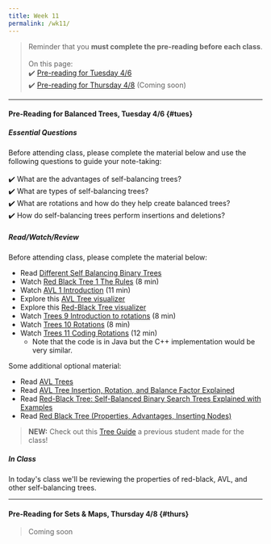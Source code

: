 ```yaml
---
title: Week 11
permalink: /wk11/
---
```


> Reminder that you **must complete the pre-reading before each class**.
<br><br>
On this page:  
✔️ [Pre-reading for Tuesday 4/6](#tues)  
✔️ [Pre-reading for Thursday 4/8](#thurs) (Coming soon)

---

#### Pre-Reading for Balanced Trees, Tuesday 4/6 {#tues}

##### Essential Questions
Before attending class, please complete the material below and use the following questions to guide your note-taking:  
<br>
✔️ What are the advantages of self-balancing trees?  
✔️ What are types of self-balancing trees?  
✔️ What are rotations and how do they help create balanced trees?  
✔️ How do self-balancing trees perform insertions and deletions?  

##### Read/Watch/Review
Before attending class, please complete the material below:
- Read [Different Self Balancing Binary Trees](https://iq.opengenus.org/different-self-balancing-binary-trees/)
- Watch [Red Black Tree 1 The Rules](https://www.youtube.com/watch?v=nMExd4DthdA) (8 min)
- Watch [AVL 1 Introduction](https://www.youtube.com/watch?v=-9sHvAnLN_w) (11 min)
- Explore this [AVL Tree visualizer](https://www.cs.usfca.edu/~galles/visualization/AVLtree.html)
- Explore this [Red-Black Tree visualizer](https://www.cs.usfca.edu/~galles/visualization/RedBlack.html)
- Watch [Trees 9 Introduction to rotations](https://www.youtube.com/watch?v=M0Y3kDuyUCU) (8 min)
- Watch [Trees 10 Rotations](https://www.youtube.com/watch?v=NczBLeco6XA) (8 min)
- Watch [Trees 11 Coding Rotations](https://www.youtube.com/watch?v=Y-nmgO8ALjM) (12 min)
	- Note that the code is in Java but the C++ implementation would be very similar.

Some additional optional material:
- Read [AVL Trees](https://www.w3schools.in/data-structures-tutorial/avl-trees/)
- Read [AVL Tree Insertion, Rotation, and Balance Factor Explained](https://www.freecodecamp.org/news/avl-tree-insertion-rotation-and-balance-factor/)
- Read [Red-Black Tree: Self-Balanced Binary Search Trees Explained with Examples](https://www.freecodecamp.org/news/red-black-trees/)
- Read [Red Black Tree (Properties, Advantages, Inserting Nodes)](https://www.includehelp.com/data-structure-tutorial/red-black-tree.aspx)

> **NEW:** Check out this [Tree Guide](http://bit.ly/trees-guide) a previous student made for the class!

##### In Class
In today's class we'll be reviewing the properties of red-black, AVL, and other self-balancing trees.

---

#### Pre-Reading for Sets & Maps, Thursday 4/8 {#thurs}

> Coming soon